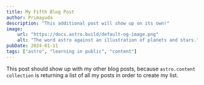 ```yaml
---
title: My Fifth Blog Post
author: Primayuda
description: "This additional post will show up on its own!"
image:
    url: "https://docs.astro.build/default-og-image.png"
    alt: "The word astro against an illustration of planets and stars."
pubDate: 2024-01-11
tags: ["astro", "learning in public", "content"]
---
```

This post should show up with my other blog posts, because `astro.content collection` is returning a list of all my posts in order to create my list.